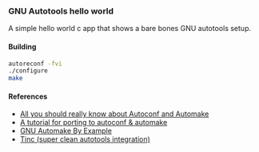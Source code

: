 ### GNU Autotools hello world

A simple hello world c app that shows a bare bones GNU autotools setup.

#### Building

```bash
autoreconf -fvi
./configure
make
```

#### References

- [All you should really know about Autoconf and Automake](http://smalltalk.gnu.org/blog/bonzinip/all-you-should-really-know-about-autoconf-and-automake)
- [A tutorial for porting to autoconf & automake](http://mij.oltrelinux.com/devel/autoconf-automake/)
- [GNU Automake By Example](http://socgsa.cs.clemson.edu/seminar/tools06/resources/08_autotools/automake.htm)
- [Tinc (super clean autotools integration)](https://github.com/gsliepen/tinc)
 

